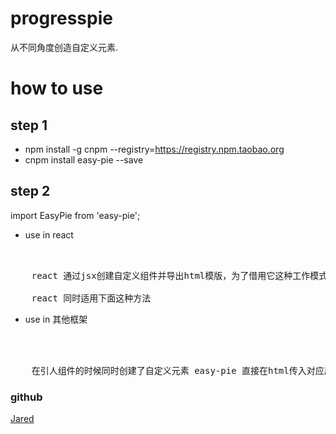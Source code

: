 # progresspie
从不同角度创造自定义元素.

# how to use
## step 1
- npm install -g cnpm --registry=https://registry.npm.taobao.org
- cnpm install easy-pie --save

## step 2
import EasyPie from 'easy-pie';

- use in react

<pre>
    <EasyPie
        createElement={React.createElement}
        width="150px"
        height="150px"
        percent="45"
        backColor="#655"
        percentColor="yellowgreen"
    />

    react 通过jsx创建自定义组件并导出html模版，为了借用它这种工作模式，需要把React.createElement方法传入进来  否则返回空内容

    react 同时适用下面这种方法
</pre>

- use in 其他框架

<pre>
    <easy-pie
        width="150px"
        height="150px"
        percent="45"
        backColor="#655"
        percentColor="yellowgreen"
    >
    </easy-pie>

    在引人组件的时候同时创建了自定义元素 easy-pie 直接在html传入对应属性即可
</pre>

### github
[Jared](https://github.com/aisriver/easy-pie.git)
